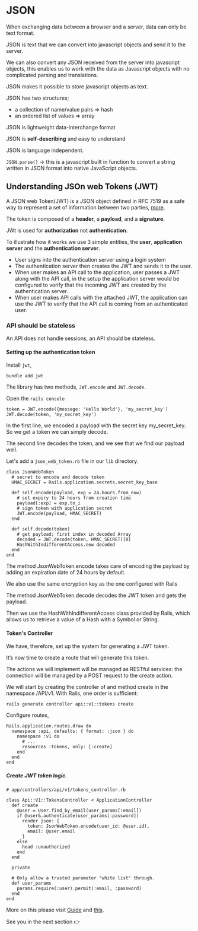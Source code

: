 # JSON

When exchanging data between a browser and a server, data can only be text format.

JSON is text that we can convert into javascript objects and send it to the server. 

We can also convert any JSON received from the server into javascript objects, this enables us to work with the data as Javascript objects with no complicated parsing and translations.

JSON makes it possible to store javascript objects as text. 

JSON has two structures;

- a collection of name/value pairs => hash
- an ordered list of values => array

JSON is lightweight data-interchange format

JSON is **self-describing** and easy to understand

JSON is language independent.

`JSON.parse()` -> this is a javascript built in function to convert a string written in JSON format into native JavaScript objects.


## Understanding JSOn web Tokens (JWT) 

A JSON web Token(JWT) is a JSON object defined in RFC 7519 as a safe way to represent a set of information between two parties, [more](https://morioh.com/p/63009714b79a). 

The token is composed of a **header**, a **payload**, and a **signature**.

JWt is used for **authorization** not **authentication**.

To illustrate how it works we use 3 simple entities, the **user**, **application server** and the **authentication server**.

- User signs into the authentication server using a login system 
- The authentication server then creates the JWT and sends it to the user. 
- When user makes an API call to the application, user passes a JWT along with the API call, in the setup the application server would be configured to verify that the incoming JWT are created by the authentication server.
- When user makes API calls with the attached JWT, the application can use the JWT to verify that the API call is coming from an authenticated user.

### API should be stateless 

An API does not handle sessions, an API should be stateless.

#### Setting up the authentication token 

Install `jwt`, 

```
bundle add jwt
```

The library has two methods, `JWT.encode` and `JWT.decode`. 

Open the `rails console`

```
token = JWT.encode({message: 'Hello World'}, 'my_secret_key')
JWT.decode(token, 'my_secret_key')

```

In the first line, we encoded a payload with the secret key my_secret_key. So we get a token we can simply decode. 

The second line decodes the token, and we see that we find our payload well. 

Let's add a `json_web_token.rb` file in our `lib` directory.

```
class JsonWebToken 
  # secret to encode and decode token
  HMAC_SECRET = Rails.application.secrets.secret_key_base

  def self.encode(payload, exp = 24.hours.from_now)
    # set expiry to 24 hours from creation time
    payload[:exp] = exp.to_i
    # sign token with application secret
    JWT.encode(payload, HMAC_SECRET)
  end

  def self.decode(token)
    # get payload; first index in decoded Array
    decoded = JWT.decode(token, HMAC_SECRET)[0]
    HashWithIndifferentAccess.new decoded
  end
end
```

The method JsonWebToken.encode takes care of encoding the payload by adding an expiration date of 24 hours by default.

We also use the same encryption key as the one configured with Rails

The method JsonWebToken.decode decodes the JWT token and gets the payload. 

Then we use the HashWithIndifferentAccess class provided by Rails, which allows us to retrieve a value of a Hash with a Symbol or String.

#### Token's Controller 

We have, therefore, set up the system for generating a JWT token. 

It’s now time to create a route that will generate this token. 

The actions we will implement will be managed as RESTful services: the connection will be managed by a POST request to the create action.

We will start by creating the controller of and method create in the namespace /API/v1. With Rails, one order is sufficient:

```
rails generate controller api::v1::tokens create

```

Configure routes, 

```
Rails.application.routes.draw do
  namespace :api, defaults: { format: :json } do
    namespace :v1 do
      # ...
      resources :tokens, only: [:create]
    end
  end
end
```

##### Create JWT token logic. 

```
# app/controllers/api/v1/tokens_controller.rb

class Api::V1::TokensController < ApplicationController
  def create
    @user = User.find_by_email(user_params[:email])
    if @user&.authenticate(user_params[:password])
      render json: {
        token: JsonWebToken.encode(user_id: @user.id),
        email: @user.email
      }
    else
      head :unauthorized
    end
  end

  private

  # Only allow a trusted parameter "white list" through.
  def user_params
    params.require(:user).permit(:email, :password)
  end
end
```

More on this please visit [Guide](https://github.com/Njunu-sk/api_on_rails/blob/master/rails6/en/chapter04-authentication.adoc) and [this](https://www.digitalocean.com/community/tutorials/build-a-restful-json-api-with-rails-5-part-two).


See you in the next section 👉